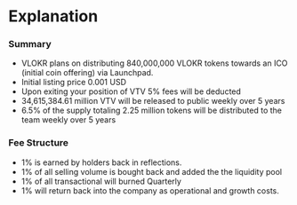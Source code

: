 # Explanation

### Summary

* VLOKR plans on distributing 840,000,000 VLOKR tokens towards an ICO (initial coin offering) via Launchpad.&#x20;
* Initial listing price 0.001 USD
* Upon exiting your position of VTV 5% fees will be deducted&#x20;
* 34,615,384.61 million VTV will be released to public weekly over 5 years
* 6.5% of the supply totaling 2.25 million tokens will be distributed to the team weekly over 5 years&#x20;

### Fee Structure

* 1% is earned by holders back in reflections.
* 1% of all selling volume is bought back and added the the liquidity pool
* 1% of all transactional will burned Quarterly
* 1% will return back into the company as operational and growth costs.

